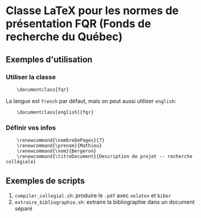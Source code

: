 # Classe LaTeX pour les normes de présentation FQR (Fonds de recherche du Québec)

## Exemples d'utilisation

### Utiliser la classe

        \documentclass{fqr} 

La langue est `french` par défaut, mais on peut aussi utiliser `english`:

        \documentclass[english]{fqr} 

### Définir vos infos

        \renewcommand{\nombreDePages}{7}
        \renewcommand{\prenom}{Mathieu}
        \renewcommand{\nom}{Bergeron}
        \renewcommand{\titreDocument}{Description de projet -- recherche collégiale}

## Exemples de scripts


1. `compiler_collegial.sh`: produire le `.pdf` avec `xelatex` et `biber`
1. `extraire_bibliographie.sh`: extraire la bibliographie dans un document séparé

